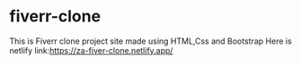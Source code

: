 # fiverr-clone
This is Fiverr clone project site made using HTML,Css and Bootstrap
Here is netlify link:https://za-fiver-clone.netlify.app/